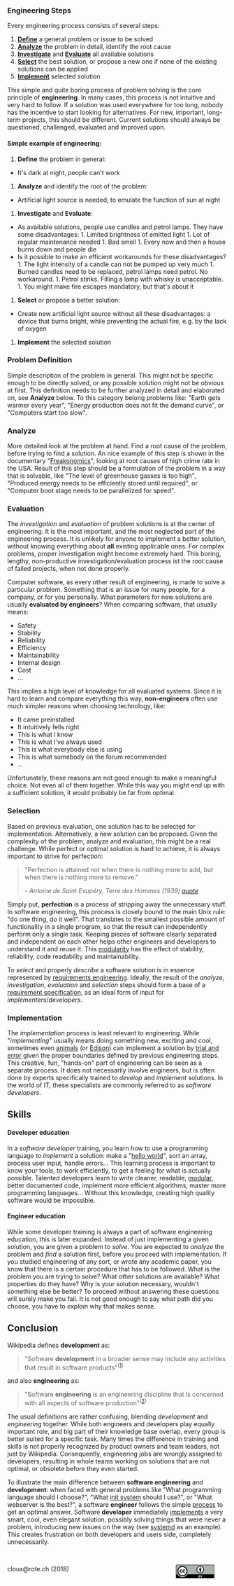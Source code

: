 ### Engineering Steps

Every engineering process consists of several steps:

 1. **<u>Define</u>** a general problem or issue to be solved
 1. **<u>Analyze</u>** the problem in detail, identify the root cause
 1. **<u>Investigate</u>** and **<u>Evaluate</u>** all available solutions
 1. **<u>Select</u>** the best solution, or propose a new one if none of the existing solutions can be applied
 1. **<u>Implement</u>** selected solution

This simple and quite boring process of problem solving is the core principle of **engineering**. In many cases, this process is not intuitive and very hard to follow. If a solution was used everywhere for too long, nobody has the incentive to start looking for alternatives. For new, important, long-term projects, this should be different. Current solutions should always be questioned, challenged, evaluated and improved upon.

#### Simple example of engineering:

1. **Define** the problem in general:
  * It's dark at night, people can't work
1. **Analyze** and identify the root of the problem:
  * Artificial light source is needed, to emulate the function of sun at night
1. **Investigate** and **Evaluate**:
  * As available solutions, people use candles and petrol lamps. They have some disadvantages:
        1. Limited brightness of emitted light
        1. Lot of regular maintenance needed
        1. Bad smell
        1. Every now and then a house burns down and people die
  * Is it possible to make an efficient workarounds for these disadvantages?
        1. The light intensity of a candle can not be pumped up very much
        1. Burned candles need to be replaced, petrol lamps need petrol. No workaround.
        1. Petrol stinks. Filling a lamp with whisky is unacceptable.
        1. You might make fire escapes mandatory, but that's about it
1. **Select** or propose a better solution:
  * Create new artificial light source without all these disadvantages: a device that burns bright, while preventing the actual fire, e.g. by the lack of oxygen
1. **Implement** the selected solution

### Problem Definition

Simple description of the problem in general. This might not be specific enough to be directly solved, or any possible solution might not be obvious at first. This definition needs to be further analyzed in detail and elaborated on, see **Analyze** below. To this category belong problems like: "Earth gets warmer every year", "Energy production does not fit the demand curve", or "Computers start too slow".

### Analyze

More detailed look at the problem at hand. Find a root cause of the problem, before trying to find a solution. An nice example of this step is shown in the documentary "[Freakonomics](http://www.imdb.com/title/tt1152822/)", looking at root causes of high crime rate in the USA. Result of this step should be a formulation of the problem in a way that is solvable, like "The level of greenhouse gasses is too high", "Produced energy needs to be efficiently stored until required", or "Computer boot stage needs to be parallelized for speed".

### Evaluation

The _investigation_ and _evaluation_ of problem solutions is at the center of engineering. It is the most important, and the most neglected part of the engineering process. It is unlikely for anyone to implement a better solution, without knowing everything about **all** existing applicable ones. For complex problems, proper investigation might become extremely hard. This boring, lengthy, non-productive investigation/evaluation process ist the root cause of failed projects, when not done properly. 

Computer software, as every other result of engineering, is made to solve a particular problem. Something that is an issue for many people, for a company, or for you personally. What parameters for new solutions are usually **evaluated by engineers**? When comparing software, that usually means:

 * Safety
 * Stability
 * Reliability
 * Efficiency
 * Maintainability
 * Internal design
 * Cost
 * ...

This implies a high level of knowledge for all evaluated systems. Since it is hard to learn and compare everything this way, **non-engineers** often use much simpler reasons when choosing technology, like:

 * It came preinstalled
 * It intuitively fells right
 * This is what I know
 * This is what I've always used
 * This is what everybody else is using
 * This is what somebody on the forum recommended
 * ...

Unfortunately, these reasons are not good enough to make a meaningful choice. Not even all of them together. While this way you might end up with a sufficient solution, it would probably be far from optimal.

### Selection

Based on previous evaluation, one solution has to be selected for implementation. Alternatively, a new solution can be proposed. Given the complexity of the problem, analyze and evaluation, this might be a real challenge. While perfect or optimal solution is hard to achieve, it is always important to strive for perfection:

>"Perfection is attained not when there is nothing more to add, but when there is nothing more to remove."
>
><cite> - Antoine de Saint Exupéry, Terre des Hommes (1939) [quote](https://en.wikiquote.org/wiki/Antoine_de_Saint_Exup%C3%A9ry)</cite>

Simply put, **perfection** is a process of stripping away the unnecessary stuff. In software engineering, this process is closely bound to the main Unix rule: "do one thing, do it well". That translates to the smallest possible amount of functionality in a single program, so that the result can independently perform only a single task. Keeping pieces of software clearly separated and independent on each other helps other engineers and developers to understand it and reuse it. This [modularity](https://en.wikipedia.org/wiki/Modular_programming) has the effect of stability, reliability, code readability and maintainability.

To _select_ and properly _describe_ a software solution is in essence represented by [requirements engineering](https://en.wikipedia.org/wiki/Requirements_engineering). Ideally, the result of the _analyze_, _investigation_, _evaluation_ and _selection_ steps should form a base of a [requirement specification](https://en.wikipedia.org/wiki/Software_requirements_specification), as an ideal form of input for _implementers_/_developers_.

### Implementation

The _implementation_ process is least relevant to engineering. While "_implementing_" usually means doing something new, exciting and cool, sometimes even [animals](https://www.psychestudy.com/behavioral/learning-memory/trial-error-learning) (or [Edison](https://www.uky.edu/~eushe2/Pajares/OnFailingG.html)) can implement a solution by [trial and error](https://en.wikipedia.org/wiki/Trial_and_error) given the proper boundaries defined by previous engineering steps. This creative, fun, "hands-on" part of engineering can be seen as a separate process. It does not necessarily involve engineers, but is often done by experts specifically trained to _develop_ and _implement_ solutions. In the world of IT, these specialists are commonly referred to as _software developers_.

## Skills

#### Developer education

In a _software developer_ training, you learn how to use a programming language to _implement_ a solution: make a "[hello world](https://helloworldcollection.github.io)", sort an array, process user input, handle errors... This learning process is important to know your tools, to work efficiently, to get a feeling for what is actually possible. Talented developers learn to write cleaner, readable, [modular](https://en.wikipedia.org/wiki/Modular_programming), better documented code, implement more efficient algorithms, master more programming languages... Without this knowledge, creating high quality software would be impossible.

#### Engineer education

While some developer training is always a part of software engineering education, this is later expanded. Instead of just implementing a given solution, you are given a problem to _solve_. You are expected to _analyze_ the problem and _find_ a solution first, before you proceed with implementation. If you studied engineering of any sort, or wrote any academic paper, you know that there is a certain procedure that has to be followed. What is the problem you are trying to solve? What other solutions are available? What properties do they have? Why is your solution necessary, wouldn't something else be better? To proceed without answering these questions will surely make you fail. It is not good enough to say what path did you choose, you have to _explain_ why that makes sense.

## Conclusion

Wikipedia defines **development** as:
>"Software **development** in a broader sense may include any activities that result in software products"<sup>([1](https://en.wikipedia.org/wiki/Software_development))</sup> 

and also **engineering** as:
>"Software **engineering** is an engineering discipline that is concerned with all aspects of software production"<sup>([2](https://en.wikipedia.org/wiki/Software_engineering))</sup>

The usual definitions are rather confusing, blending _development_ and _engineering_ together. While both engineers and developers play equally important role, and big part of their knowledge base overlap, every group is better suited for a specific task. Many times the difference in training and skills is not properly recognized by product owners and team leaders, not just by Wikipedia. Consequently, engineering jobs are wrongly assigned to developers, resulting in whole teams working on solutions that are not optimal, or obsolete before they even started.

To illustrate the main difference between **software engineering** and **development**: when faced with general problems like "What programming language should I choose?", "What [init system](/init) should I use?", or "What webserver is the best?", a software **engineer** follows the simple [process](#engineering-steps) to get an optimal answer. Software **developer** immediately [implements](#implementation) a very smart, cool, even elegant solution, possibly solving things that were never a problem, introducing new issues on the way (see [systemd](/init/#systemd) as an example). This creates frustration on both developers and users side, completely unnecessarily.

<a href="https://creativecommons.org/licenses/by/4.0/"><img src="../cc-by.png" align="right" style="padding:30px;"></a><br>
<p class="footer">
cloux@rote.ch (2018)
</p>
